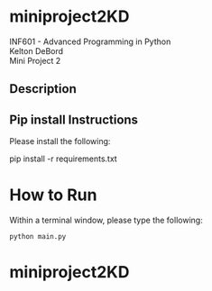 # miniproject2KD

INF601 - Advanced Programming in Python <br>
Kelton DeBord <br>
Mini Project 2

## Description 

## Pip install Instructions

Please install the following:

pip install -r requirements.txt

# How to Run
Within a terminal window, please type the following:
```
python main.py
```
# miniproject2KD
